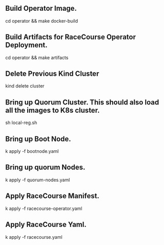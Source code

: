 ## Build Operator Image.
cd operator && make docker-build

## Build Artifacts for RaceCourse Operator Deployment.
cd operator && make artifacts

## Delete Previous Kind Cluster
kind delete cluster

## Bring up Quorum Cluster. This should also load all the images to K8s cluster.

sh local-reg.sh

## Bring up Boot Node.
k apply -f bootnode.yaml


## Bring up quorum Nodes.
k apply -f quorum-nodes.yaml


## Apply RaceCourse Manifest.
k apply -f racecourse-operator.yaml

## Apply RaceCourse Yaml.
k apply -f racecourse.yaml
